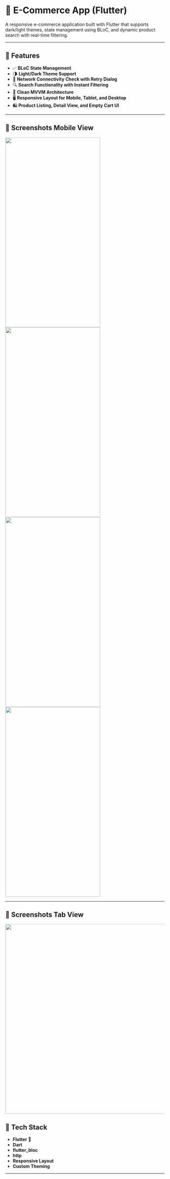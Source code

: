 # 🛒 E-Commerce App (Flutter)

A responsive e-commerce application built with Flutter that supports dark/light themes, state management using BLoC, and dynamic product search with real-time filtering.

---

## 🚀 Features

- ✅ **BLoC State Management**
- 🌗 **Light/Dark Theme Support**
- 📶 **Network Connectivity Check with Retry Dialog**
- 🔍 **Search Functionality with Instant Filtering**
- 🧱 **Clean MVVM Architecture**
- 🖥️ **Responsive Layout for Mobile, Tablet, and Desktop**
- 🛍️ **Product Listing, Detail View, and Empty Cart UI**

---
## 📱 Screenshots Mobile View
<img src="https://github.com/user-attachments/assets/475f7b34-5e90-4084-909f-f46eaaf5547e" width="300" height="600" /> <img src="https://github.com/user-attachments/assets/9c12240a-03ea-4e0b-baa7-c3a16261ec41" width="300" height="600" />
<img src="https://github.com/user-attachments/assets/bcd45b35-c539-4c22-a845-00c84124e936" width="300" height="600" /> <img src="https://github.com/user-attachments/assets/a6d3da9a-1a17-4ee7-9af6-a959da59ea09" width="300" height="600" />

---
## 📱 Screenshots Tab View
<img src="https://github.com/user-attachments/assets/55a3149e-9173-4d26-bbcb-fde5aadbadb0" width="600" height="600" />


## 🧰 Tech Stack

- **Flutter** 💙
- **Dart**
- **flutter_bloc**
- **http**
- **Responsive Layout**
- **Custom Theming**

---
